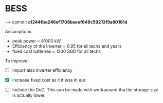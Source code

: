 # BESS


--> commit **cf244fba246ef1708beeef649c59213f9a80161d**

Assumptions:

- peak power = 8'000 kW
- Efficiency of the inverter = 0.95 for all techs and years
- fixed cost batteries = 1200 SGD for all techs

To improve:

- [ ] Import also inverter efficiency
- [x] increase fixed cost as it it was in eur 
- [ ] Include the DoD. This can be made with workaround tha the storage size is actually lower.

